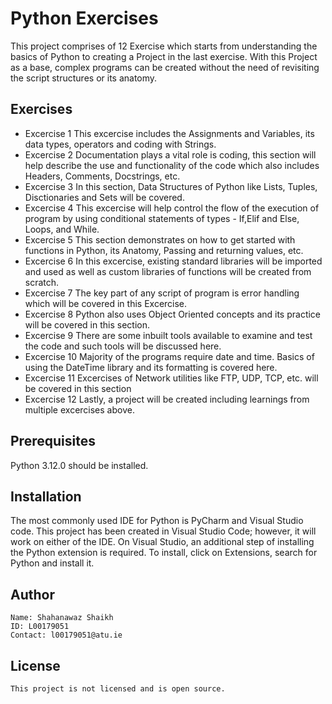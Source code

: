 # Python Exercises

This project comprises of 12 Exercise which starts from understanding the basics of Python to creating a Project in the last exercise. With this Project as a base, complex programs can be created without the need of revisiting the script structures or its anatomy. 

## Exercises

- Excercise 1
This excercise includes the Assignments and Variables, its data types, operators and coding with Strings.
- Excercise 2
Documentation plays a vital role is coding, this section will help describe the use and functionality of the code which also includes Headers, Comments, Docstrings, etc.
- Excercise 3
In this section, Data Structures of Python like Lists, Tuples, Disctionaries and Sets will be covered.
- Excercise 4
This excercise will help control the flow of the execution of program by using conditional statements of types - If,Elif and Else, Loops, and While.
- Excercise 5
This section demonstrates on how to get started with functions in Python, its Anatomy, Passing and returning values, etc.
- Excercise 6
In this excercise, existing standard libraries will be imported and used as well as custom libraries of functions will be created from scratch.
- Excercise 7
The key part of any script of program is error handling which will be covered in this Excercise.
- Excercise 8
Python also uses Object Oriented concepts and its practice will be covered in this section.
- Excercise 9
There are some inbuilt tools available to examine and test the code and such tools will be discussed here.
- Excercise 10
Majority of the programs require date and time. Basics of using the DateTime library and its formatting is covered here.
- Excercise 11
Excercises of Network utilities like FTP, UDP, TCP, etc. will be covered in this section
- Excercise 12
Lastly, a project will be created including learnings from multiple excercises above.

## Prerequisites

Python 3.12.0 should be installed.

## Installation

The most commonly used IDE for Python is PyCharm and Visual Studio code. This project has been created in Visual Studio Code; however, it will work on either of the IDE. On Visual Studio, an additional step of installing the Python extension is required. To install, click on Extensions, search for Python and install it.

## Author
    Name: Shahanawaz Shaikh
    ID: L00179051
    Contact: l00179051@atu.ie

## License
    This project is not licensed and is open source.